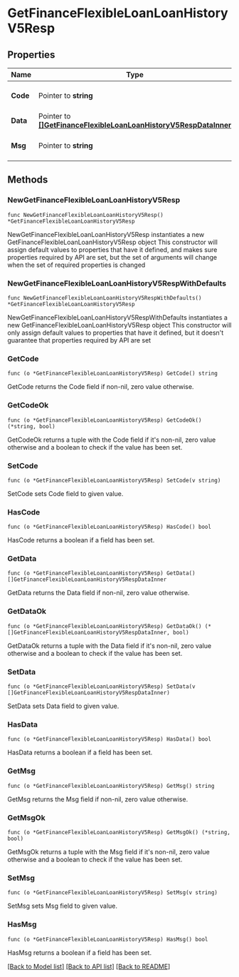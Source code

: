 # GetFinanceFlexibleLoanLoanHistoryV5Resp

## Properties

Name | Type | Description | Notes
------------ | ------------- | ------------- | -------------
**Code** | Pointer to **string** |  | [optional] [default to ""]
**Data** | Pointer to [**[]GetFinanceFlexibleLoanLoanHistoryV5RespDataInner**](GetFinanceFlexibleLoanLoanHistoryV5RespDataInner.md) |  | [optional] 
**Msg** | Pointer to **string** |  | [optional] [default to ""]

## Methods

### NewGetFinanceFlexibleLoanLoanHistoryV5Resp

`func NewGetFinanceFlexibleLoanLoanHistoryV5Resp() *GetFinanceFlexibleLoanLoanHistoryV5Resp`

NewGetFinanceFlexibleLoanLoanHistoryV5Resp instantiates a new GetFinanceFlexibleLoanLoanHistoryV5Resp object
This constructor will assign default values to properties that have it defined,
and makes sure properties required by API are set, but the set of arguments
will change when the set of required properties is changed

### NewGetFinanceFlexibleLoanLoanHistoryV5RespWithDefaults

`func NewGetFinanceFlexibleLoanLoanHistoryV5RespWithDefaults() *GetFinanceFlexibleLoanLoanHistoryV5Resp`

NewGetFinanceFlexibleLoanLoanHistoryV5RespWithDefaults instantiates a new GetFinanceFlexibleLoanLoanHistoryV5Resp object
This constructor will only assign default values to properties that have it defined,
but it doesn't guarantee that properties required by API are set

### GetCode

`func (o *GetFinanceFlexibleLoanLoanHistoryV5Resp) GetCode() string`

GetCode returns the Code field if non-nil, zero value otherwise.

### GetCodeOk

`func (o *GetFinanceFlexibleLoanLoanHistoryV5Resp) GetCodeOk() (*string, bool)`

GetCodeOk returns a tuple with the Code field if it's non-nil, zero value otherwise
and a boolean to check if the value has been set.

### SetCode

`func (o *GetFinanceFlexibleLoanLoanHistoryV5Resp) SetCode(v string)`

SetCode sets Code field to given value.

### HasCode

`func (o *GetFinanceFlexibleLoanLoanHistoryV5Resp) HasCode() bool`

HasCode returns a boolean if a field has been set.

### GetData

`func (o *GetFinanceFlexibleLoanLoanHistoryV5Resp) GetData() []GetFinanceFlexibleLoanLoanHistoryV5RespDataInner`

GetData returns the Data field if non-nil, zero value otherwise.

### GetDataOk

`func (o *GetFinanceFlexibleLoanLoanHistoryV5Resp) GetDataOk() (*[]GetFinanceFlexibleLoanLoanHistoryV5RespDataInner, bool)`

GetDataOk returns a tuple with the Data field if it's non-nil, zero value otherwise
and a boolean to check if the value has been set.

### SetData

`func (o *GetFinanceFlexibleLoanLoanHistoryV5Resp) SetData(v []GetFinanceFlexibleLoanLoanHistoryV5RespDataInner)`

SetData sets Data field to given value.

### HasData

`func (o *GetFinanceFlexibleLoanLoanHistoryV5Resp) HasData() bool`

HasData returns a boolean if a field has been set.

### GetMsg

`func (o *GetFinanceFlexibleLoanLoanHistoryV5Resp) GetMsg() string`

GetMsg returns the Msg field if non-nil, zero value otherwise.

### GetMsgOk

`func (o *GetFinanceFlexibleLoanLoanHistoryV5Resp) GetMsgOk() (*string, bool)`

GetMsgOk returns a tuple with the Msg field if it's non-nil, zero value otherwise
and a boolean to check if the value has been set.

### SetMsg

`func (o *GetFinanceFlexibleLoanLoanHistoryV5Resp) SetMsg(v string)`

SetMsg sets Msg field to given value.

### HasMsg

`func (o *GetFinanceFlexibleLoanLoanHistoryV5Resp) HasMsg() bool`

HasMsg returns a boolean if a field has been set.


[[Back to Model list]](../README.md#documentation-for-models) [[Back to API list]](../README.md#documentation-for-api-endpoints) [[Back to README]](../README.md)


